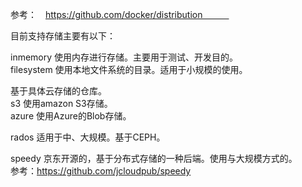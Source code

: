 参考：　https://github.com/docker/distribution　　　

目前支持存储主要有以下：　

inmemory            使用内存进行存储。主要用于测试、开发目的。   
filesystem          使用本地文件系统的目录。适用于小规模的使用。  

基于具体云存储的仓库。  
s3                  使用amazon S3存储。   
azure               使用Azure的Blob存储。  

rados  适用于中、大规模。基于CEPH。

speedy              京东开源的，基于分布式存储的一种后端。使用与大规模方式的。  
参考：https://github.com/jcloudpub/speedy  

